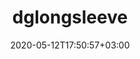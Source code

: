 ---
title: "dglongsleeve"
date: 2020-05-12T17:50:57+03:00
draft: false
description: This is the info About Pge
layout: "single"
type: "sportsocks"
url: /sportsocks
---